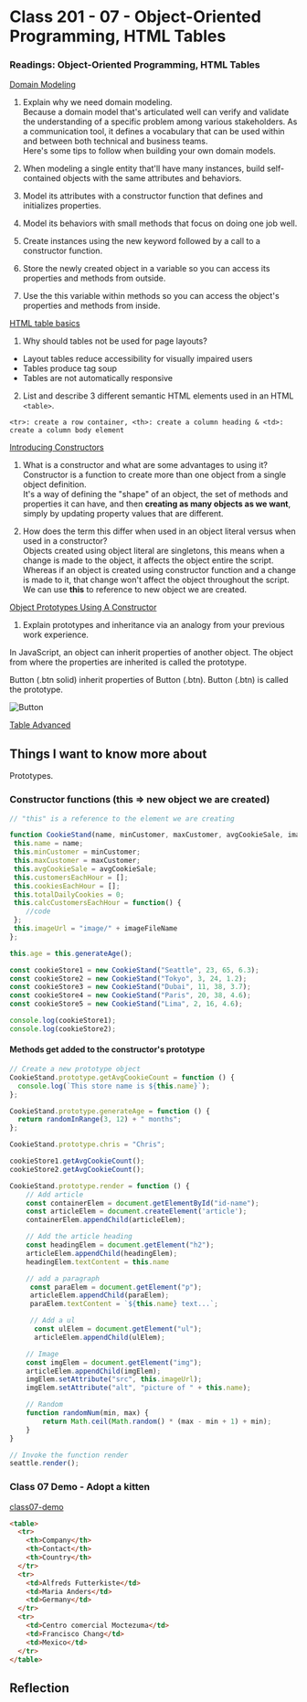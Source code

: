# Class 201 - 07 - Object-Oriented Programming, HTML Tables

### Readings: Object-Oriented Programming, HTML Tables

[Domain Modeling](https://github.com/codefellows/domain_modeling#domain-modeling)

1. Explain why we need domain modeling.  
Because a domain model that's articulated well can verify and validate the understanding of a specific problem among various stakeholders. As a communication tool, it defines a vocabulary that can be used within and between both technical and business teams.  
Here's some tips to follow when building your own domain models.

1. When modeling a single entity that'll have many instances, build self-contained objects with the same attributes and behaviors.  
2. Model its attributes with a constructor function that defines and initializes properties.
3. Model its behaviors with small methods that focus on doing one job well.
4. Create instances using the new keyword followed by a call to a constructor function.
5. Store the newly created object in a variable so you can access its properties and methods from outside.
6. Use the this variable within methods so you can access the object's properties and methods from inside.

[HTML table basics](https://developer.mozilla.org/en-US/docs/Learn/HTML/Tables/Basics)

1. Why should tables not be used for page layouts?  

- Layout tables reduce accessibility for visually impaired users
- Tables produce tag soup
- Tables are not automatically responsive  

2. List and describe 3 different semantic HTML elements used in an HTML `<table>`.

`<tr>: create a row container, <th>: create a column heading & <td>: create a column body element`  

[Introducing Constructors](https://developer.mozilla.org/en-US/docs/Learn/JavaScript/Objects/Basics#introducing_constructors)

1. What is a constructor and what are some advantages to using it?
Constructor is a function to create more than one object from a single object definition.  
It's a way of defining the "shape" of an object, the set of methods and properties it can have, and then **creating as many objects as we want**, simply by updating property values that are different.  

2. How does the term this differ when used in an object literal versus when used in a constructor?  
Objects created using object literal are singletons, this means when a change is made to the object, it affects the object entire the script. Whereas if an object is created using constructor function and a change is made to it, that change won't affect the object throughout the script. We can use **this** to reference to new object we are created.

[Object Prototypes Using A Constructor](https://ui.dev/beginners-guide-to-javascript-prototype)  

1. Explain prototypes and inheritance via an analogy from your previous work experience.  

In JavaScript, an object can inherit properties of another object. The object from where the properties are inherited is called the prototype.

 Button (.btn solid) inherit properties of Button (.btn).
 Button (.btn) is called the prototype.

![Button](https://miro.medium.com/v2/resize:fit:720/format:webp/1*teCZJo7QMJvGL9_G5sVJaA.png)

[Table Advanced](https://developer.mozilla.org/en-US/docs/Learn/HTML/Tables/Advanced)

## Things I want to know more about

Prototypes.

### Constructor functions (this => new object we are created)

```js
// "this" is a reference to the element we are creating

function CookieStand(name, minCustomer, maxCustomer, avgCookieSale, imageFileName) {
 this.name = name;
 this.minCustomer = minCustomer;
 this.maxCustomer = maxCustomer;
 this.avgCookieSale = avgCookieSale;
 this.customersEachHour = [];
 this.cookiesEachHour = [];
 this.totalDailyCookies = 0;
 this.calcCustomersEachHour = function() {
    //code
 };
 this.imageUrl = "image/" + imageFileName
};

this.age = this.generateAge();
```

```js
const cookieStore1 = new CookieStand("Seattle", 23, 65, 6.3);
const cookieStore2 = new CookieStand("Tokyo", 3, 24, 1.2);
const cookieStore3 = new CookieStand("Dubai", 11, 38, 3.7);
const cookieStore4 = new CookieStand("Paris", 20, 38, 4.6);
const cookieStore5 = new CookieStand("Lima", 2, 16, 4.6);

console.log(cookieStore1);
console.log(cookieStore2);
```

#### Methods get added to the constructor's prototype

```js
// Create a new prototype object
CookieStand.prototype.getAvgCookieCount = function () {
  console.log(`This store name is ${this.name}`);
};

CookieStand.prototype.generateAge = function () {
  return randomInRange(3, 12) + " months";
};

CookieStand.prototype.chris = "Chris";

cookieStore1.getAvgCookieCount();
cookieStore2.getAvgCookieCount();

CookieStand.prototype.render = function () {
    // Add article
    const containerElem = document.getElementById("id-name");
    const articleElem = document.createElement('article');
    containerElem.appendChild(articleElem);

    // Add the article heading
    const headingElem = document.getElement("h2");
    articleElem.appendChild(headingElem);
    headingElem.textContent = this.name

    // add a paragraph
     const paraElem = document.getElement("p");
     articleElem.appendChild(paraElem);
     paraElem.textContent = `${this.name} text...`;

     // Add a ul
      const ulElem = document.getElement("ul");
      articleElem.appendChild(ulElem);

    // Image
    const imgElem = document.getElement("img");
    articleElem.appendChild(imgElem);
    imgElem.setAttribute("src", this.imageUrl);
    imgElem.setAttribute("alt", "picture of " + this.name);

    // Random
    function randomNum(min, max) {
        return Math.ceil(Math.random() * (max - min + 1) + min);
    }
}

// Invoke the function render
seattle.render();

```

### Class 07 Demo - Adopt a kitten

[class07-demo](https://github.com/CSEAMAN3/class07-demo)

```html
<table>
  <tr>
    <th>Company</th>
    <th>Contact</th>
    <th>Country</th>
  </tr>
  <tr>
    <td>Alfreds Futterkiste</td>
    <td>Maria Anders</td>
    <td>Germany</td>
  </tr>
  <tr>
    <td>Centro comercial Moctezuma</td>
    <td>Francisco Chang</td>
    <td>Mexico</td>
  </tr>
</table>
```

## Reflection
